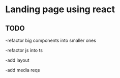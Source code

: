 # Landing page using react
## TODO
-refactor big components into smaller ones

-refactor js into ts

-add layout

-add media reqs

